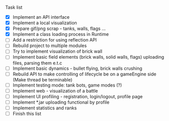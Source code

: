 Task list

- [X] Implement an API interface
- [X] Implement a local visualization
- [X] Prepare gif/png scrap - tanks, walls, flags ...
- [X] Implement a class loading process in Runtime
- [ ] Add a restriction for using reflection API
- [ ] Rebuild project to multiple modules
- [ ] Try to implement visualization of brick wall
- [ ] Implement basic field elements (brick walls, solid walls, flags) uploading files, parsing them e.t.c
- [ ] Implement basic dynamics - bullet flying, brick walls crushing
- [ ] Rebuild API to make controlling of lifecycle be on a gameEngine side (Make thread be terminable)
- [ ] Implement testing mode: tank bots, game modes (?)
- [ ] Implement web - visualization of a battle
- [ ] Implement UI profiling - registration, login/logout, profile page
- [ ] Implement *.jar uploading functional by profile
- [ ] Implement statistics and ranks
- [ ] Finish this list